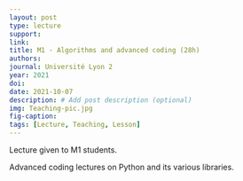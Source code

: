```yaml
---
layout: post
type: lecture
support: 
link: 
title: M1 - Algorithms and advanced coding (28h)
authors: 
journal: Université Lyon 2
year: 2021
doi: 
date: 2021-10-07
description: # Add post description (optional)
img: Teaching-pic.jpg
fig-caption: 
tags: [Lecture, Teaching, Lesson]
---
```


Lecture given to M1 students.

Advanced coding lectures on Python and its various libraries.